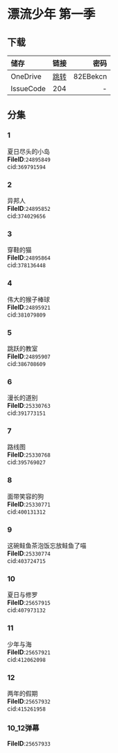 # 漂流少年 第一季

## 下载

储存 | 链接 | 密码
:--- | :---: | ---:
OneDrive | [跳转](https://xrzcloud-my.sharepoint.com/:f:/g/personal/xrz_xrzyun_ml/EhNysqjjxF1Osave2MElJ5kBhxNMpjy23iD2hGnYQsm4ag?e=sqVTqx) | 82EBekcn
IssueCode | 204 | -

## 分集

### 1

夏日尽头的小岛  
**FileID**:`24895849`  
cid:`369791594`  

### 2

异邦人  
**FileID**:`24895852`  
cid:`374029656`  

### 3

穿鞋的猫  
**FileID**:`24895864`  
cid:`378136448`  

### 4

伟大的猴子棒球  
**FileID**:`24895921`  
cid:`381079809`  

### 5

跳跃的教室  
**FileID**:`24895907`  
cid:`386708609`  

### 6

漫长的道别  
**FileID**:`25330763`  
cid:`391773151`  

### 7

路线图  
**FileID**:`25330768`  
cid:`395769027`  

### 8

面带笑容的狗  
**FileID**:`25330771`  
cid:`400131312`  

### 9

这碗鲑鱼茶泡饭忘放鲑鱼了喵  
**FileID**:`25330774`  
cid:`403724715`  

### 10

夏日与修罗  
**FileID**:`25657915`  
cid:`407973132`  

### 11

少年与海  
**FileID**:`25657921`  
cid:`412062098`  

### 12

两年的假期  
**FileID**:`25657932`  
cid:`415261958`  

### 10_12弹幕

**FileID**:`25657933`  
